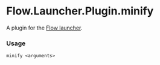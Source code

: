 Flow.Launcher.Plugin.minify
==================

A plugin for the [Flow launcher](https://github.com/Flow-Launcher/Flow.Launcher).

### Usage

    minify <arguments>